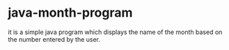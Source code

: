 # java-month-program
it is a simple java program which displays the name of the month based on the number entered by the user.
